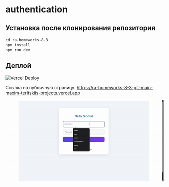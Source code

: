 # authentication

## Установка после клонирования репозитория

```
cd ra-homeworks-8-3
npm install
npm run dev
```

## Деплой

![Vercel Deploy](https://deploy-badge.vercel.app/vercel/ra-homeworks-8-3-git-main-maxim-terltskiis-projects)

Ссылка на публичную страницу: https://ra-homeworks-8-3-git-main-maxim-terltskiis-projects.vercel.app

![Веб-страница](./motions/web-page.gif)
